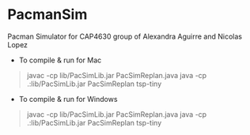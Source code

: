 # PacmanSim
Pacman Simulator for CAP4630 group of Alexandra Aguirre and Nicolas Lopez

* To compile & run for Mac

> javac -cp lib/PacSimLib.jar PacSimReplan.java
> java -cp .:lib/PacSimLib.jar PacSimReplan tsp-tiny

* To compile & run for Windows
> javac -cp lib/PacSimLib.jar PacSimReplan.java
> java -cp .:lib/PacSimLib.jar PacSimReplan tsp-tiny
